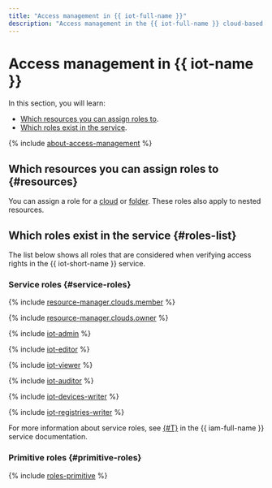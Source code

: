 ```yaml
---
title: "Access management in {{ iot-full-name }}"
description: "Access management in the {{ iot-full-name }} cloud-based MQTT server This section describes what resources you can assign a role for and what roles the service supports."
---
```


# Access management in {{ iot-name }}

In this section, you will learn:

* [Which resources you can assign roles to](#resources).
* [Which roles exist in the service](#roles-list).

{% include [about-access-management](../../_includes/iam/about-access-management.md) %}

## Which resources you can assign roles to {#resources}

You can assign a role for a [cloud](../../resource-manager/concepts/resources-hierarchy.md#cloud) or [folder](../../resource-manager/concepts/resources-hierarchy.md#folder). These roles also apply to nested resources.

## Which roles exist in the service {#roles-list}

The list below shows all roles that are considered when verifying access rights in the {{ iot-short-name }} service.

### Service roles {#service-roles}

{% include [resource-manager.clouds.member](../../_includes/roles-resource-manager-clouds-member.md) %}

{% include [resource-manager.clouds.owner](../../_includes/roles-resource-manager-clouds-owner.md) %}

{% include [iot-admin](../../_includes/roles-iot-admin.md) %}

{% include [iot-editor](../../_includes/roles-iot-editor.md) %}

{% include [iot-viewer](../../_includes/roles-iot-viewer.md) %}

{% include [iot-auditor](../../_includes/roles-iot-auditor.md) %}

{% include [iot-devices-writer](../../_includes/roles-iot-devices-writer.md) %}

{% include [iot-registries-writer](../../_includes/roles-iot-registries-writer.md) %}

For more information about service roles, see [{#T}](../../iam/concepts/access-control/roles.md) in the {{ iam-full-name }} service documentation.

### Primitive roles {#primitive-roles}

{% include [roles-primitive](../../_includes/roles-primitive.md) %}
